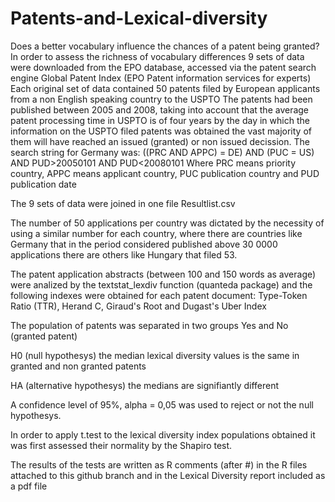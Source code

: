 # Patents-and-Lexical-diversity
Does a better vocabulary influence the chances of a patent being granted? 
In order to assess the richness of vocabulary differences 9 sets of data were downloaded from the EPO database, accessed via the patent search engine Global Patent Index (EPO Patent information services for experts)
Each original set of data contained 50 patents filed by European applicants from a non English speaking country to the USPTO
The patents had been published between 2005 and 2008, taking into account that the average patent processing time in USPTO is of four years by the day in which the information on the USPTO filed patents was obtained the vast majority of them will have reached an issued (granted) or non issued decission.
The search string for Germany was:
((PRC AND APPC) = DE) AND (PUC = US) AND PUD>20050101 AND PUD<20080101
Where PRC means priority country, APPC means applicant country, PUC publication country and PUD publication date

The 9 sets of data were joined in one file Resultlist.csv

The number of 50 applications per country was dictated by the necessity of using a similar number for each country, where there are countries like Germany that in the period considered published above 30 0000 applications there are others like Hungary that filed 53. 

The patent application abstracts (between 100 and 150 words as average) were analized by the textstat_lexdiv function (quanteda package) and the following indexes were obtained for each patent document: Type-Token Ratio (TTR), Herand C, Giraud's Root and Dugast's Uber Index

The population of patents was separated in two groups Yes and No (granted patent)

H0 (null hypothesys) the median lexical diversity values is the same in granted and non granted patents

HA (alternative hypothesys) the medians are signifiantly different

A confidence level of 95%, alpha = 0,05 was used to reject or not the null hypothesys.

In order to apply t.test to the lexical diversity index populations obtained it was first assessed their normality by the Shapiro  test.

The results of the tests are written as R comments (after #) in the R files attached to this github branch and in the Lexical Diversity report included as a pdf file

